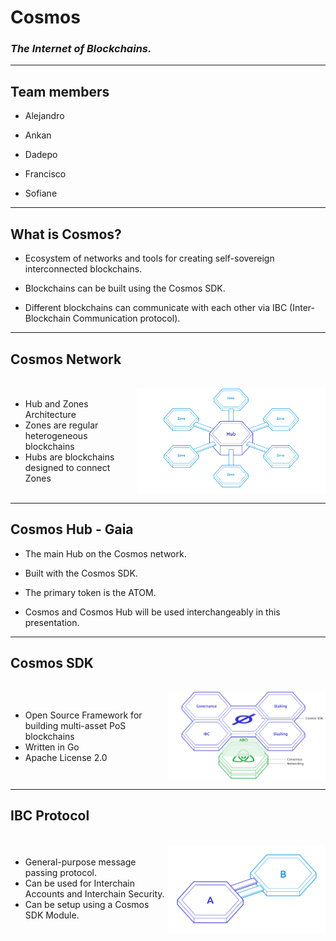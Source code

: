 <!-- .slide: data-background-color="#8D3AED" -->

# Cosmos

### _The Internet of Blockchains._

---

## Team members

- Alejandro

- Ankan

- Dadepo

- Francisco

- Sofiane

---

## What is Cosmos?

- Ecosystem of networks and tools for creating self-sovereign interconnected blockchains.

- Blockchains can be built using the Cosmos SDK.

- Different blockchains can communicate with each other via IBC (Inter-Blockchain Communication protocol).

---

## Cosmos Network

<div style="width: 100%; display: flex; padding-top: 1rem; justify-content: space-between; align-items: center;">
    <ul>
        <li>Hub and Zones Architecture</li>
        <li>Zones are regular heterogeneous blockchains</li>
        <li>Hubs are blockchains designed to connect Zones</li>
    </ul>
    <img src="../../assets/img/0-Shared/cosmos-network.svg" style="width: 60%" alt="Hub and Zones" />
</div>

---

## Cosmos Hub - Gaia

- The main Hub on the Cosmos network.

- Built with the Cosmos SDK.

- The primary token is the ATOM.

- Cosmos and Cosmos Hub will be used interchangeably in this presentation.

---

## Cosmos SDK

<div style="width: 100%; display: flex; padding-top: 1rem; justify-content: space-between; align-items: center;">
    <ul>
        <li>Open Source Framework for building multi-asset PoS blockchains</li>
        <li>Written in Go</li>
        <li>Apache License 2.0</li>
    </ul>
    <img src="../../assets/img/0-Shared/cosmos-sdk.svg" style="width: 50%" alt="Hub and Zones" />
</div>

---

## IBC Protocol

<div style="width: 100%; display: flex; padding-top: 1rem; justify-content: space-between; align-items: center;">
    <ul>
        <li>General-purpose message passing protocol.</li>
        <li>Can be used for Interchain Accounts and Interchain Security.</li>
        <li>Can be setup using a Cosmos SDK Module.</li>
    </ul>
    <img src="../../assets/img/0-Shared/cosmos-ibc.svg" style="width: 50%" alt="Hub and Zones" />
</div>
